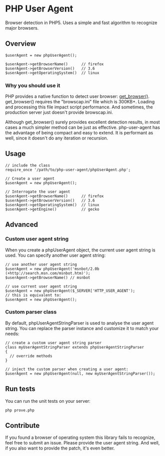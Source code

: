 # PHP User Agent

Browser detection in PHP5.
Uses a simple and fast algorithm to recognize major browsers.

## Overview

    $userAgent = new phpUserAgent();

    $userAgent->getBrowserName()      // firefox
    $userAgent->getBrowserVersion()   // 3.6
    $userAgent->getOperatingSystem()  // linux

### Why you should use it

PHP provides a native function to detect user browser: [get_browser()](http://us2.php.net/manual/en/function.get-browser.php).
get_browser() requires the "browscap.ini" file which is 300KB+.
Loading and processing this file impact script performance.
And sometimes, the production server just doesn't provide browscap.ini.

Although get_browser() surely provides excellent detection results, in most
cases a much simpler method can be just as effective.
php-user-agent has the advantage of being compact and easy to extend.
It is performant as well, since it doesn't do any iteration or recursion.

## Usage

    // include the class
    require_once '/path/to/php-user-agent/phpUserAgent.php';

    // Create a user agent
    $userAgent = new phpUserAgent();

    // Interrogate the user agent
    $userAgent->getBrowserName()      // firefox
    $userAgent->getBrowserVersion()   // 3.6
    $userAgent->getOperatingSystem()  // linux
    $userAgent->getEngine()           // gecko

## Advanced

### Custom user agent string

When you create a phpUserAgent object, the current user agent string is used.
You can specify another user agent string:

    // use another user agent string
    $userAgent = new phpUserAgent('msnbot/2.0b (+http://search.msn.com/msnbot.htm)');
    $userAgent->getBrowserName() // msnbot

    // use current user agent string
    $userAgent = new phpUserAgent($_SERVER['HTTP_USER_AGENT');
    // this is equivalent to:
    $userAgent = new phpUserAgent();

### Custom parser class

By default, phpUserAgentStringParser is used to analyse the user agent string.
You can replace the parser instance and customize it to match your needs:

    // create a custom user agent string parser
    class myUserAgentStringParser extends phpUserAgentStringParser
    {
      // override methods
    }

    // inject the custom parser when creating a user agent:
    $userAgent = new phpUserAgent(null, new myUserAgentStringParser());

## Run tests

You can run the unit tests on your server:

    php prove.php

## Contribute

If you found a browser of operating system this library fails to recognize,
feel free to submit an issue. Please provide the user agent string.
And well, if you also want to provide the patch, it's even better.
